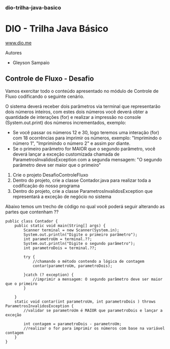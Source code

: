 
### dio-trilha-java-basico

# DIO - Trilha Java Básico
www.dio.me

Autores
 - Gleyson Sampaio


## Controle de Fluxo - Desafio
Vamos exercitar todo o conteúdo apresentado no módulo de Controle de Fluxo codificando o seguinte cenário.

O sistema deverá receber dois parâmetros via terminal que representarão dois números inteiros, com estes dois números você deverá obter a quantidade de interações (for) e realizar a impressão no console (System.out.print) dos números incrementados, exemplo:

 - Se você passar os números 12 e 30, logo teremos uma interação (for) com 18 ocorrências para imprimir os números, exemplo: "Imprimindo o número 1", "Imprimindo o número 2" e assim por diante.
 - Se o primeiro parâmetro for MAIOR que o segundo parâmetro, você deverá lançar a exceção customizada chamada de ParametrosInvalidosException com a segunda mensagem: "O segundo parâmetro deve ser maior que o primeiro"

 

 1. Crie o projeto DesafioControleFluxo
 2. Dentro do projeto, crie a classe Contador.java para realizar toda a codificação do nosso programa
 3. Dentro do projeto, crie a classe ParametrosInvalidosException que representará a exceção de negócio no sistema

Abaixo temos um trecho de código no qual você poderá seguir alterando as partes que contenham ??

    public class Contador {
    	public static void main(String[] args) {
    		Scanner terminal = new Scanner(System.in);
    		System.out.println("Digite o primeiro parâmetro");
    		int parametroUm = terminal.??;
    		System.out.println("Digite o segundo parâmetro");
    		int parametroDois = terminal.??;
    		
    		try {
    			//chamando o método contendo a lógica de contagem
    			contar(parametroUm, parametroDois);
    		
    		}catch (? exception) {
    			//imprimir a mensagem: O segundo parâmetro deve ser maior que o primeiro
    		}
    		
    	}
    	static void contar(int parametroUm, int parametroDois ) throws ParametrosInvalidosException {
    		//validar se parametroUm é MAIOR que parametroDois e lançar a exceção
    		
    		int contagem = parametroDois - parametroUm;
    		//realizar o for para imprimir os números com base na variável contagem
    	}
    }

